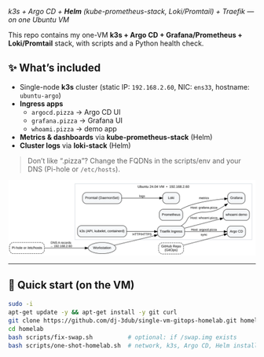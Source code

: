 *k3s + Argo CD + **Helm** (kube-prometheus-stack, Loki/Promtail) + Traefik — on one Ubuntu VM*

This repo contains my one-VM **k3s + Argo CD + Grafana/Prometheus + Loki/Promtail** stack, with scripts and a Python health check.

## ✨ What’s included
- Single-node **k3s** cluster (static IP: `192.168.2.60`, NIC: `ens33`, hostname: `ubuntu-argo`)
- **Ingress apps**
  - `argocd.pizza` → Argo CD UI
  - `grafana.pizza` → Grafana UI
  - `whoami.pizza` → demo app
- **Metrics & dashboards** via **kube-prometheus-stack** (Helm)
- **Cluster logs** via **loki-stack** (Helm)

> Don’t like “.pizza”? Change the FQDNs in the scripts/env and your DNS (Pi-hole or `/etc/hosts`).

<p align="center">
  <img src="docs/homelab.svg" alt="Homelab Architecture (Single-VM k3s)" width="820">
</p>

---

## 🚀 Quick start (on the VM)

```bash
sudo -i
apt-get update -y && apt-get install -y git curl
git clone https://github.com/dj-3dub/single-vm-gitops-homelab.git homelab
cd homelab
bash scripts/fix-swap.sh          # optional: if /swap.img exists
bash scripts/one-shot-homelab.sh  # network, k3s, Argo CD, Helm installs, whoami, optional TLS
